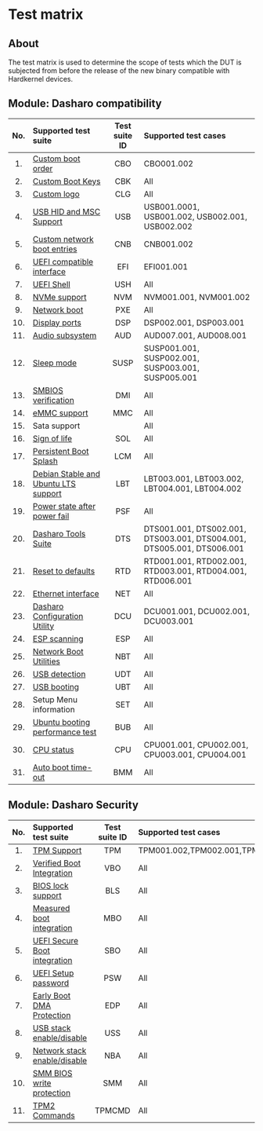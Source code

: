 # Test matrix

## About

The test matrix is used to determine the scope of tests which the DUT is
subjected from before the release of the new binary compatible with
Hardkernel devices.

## Module: Dasharo compatibility

| No. | Supported test suite                  | Test suite ID | Supported test cases                 |
|:---:|:--------------------------------------|:-------------:|:-------------------------------------|
| 1.  | [Custom boot order][CBO]              | CBO           | CBO001.002                           |
| 2.  | [Custom Boot Keys][CBK]               | CBK           | All                                  |
| 3.  | [Custom logo][CLG]                    | CLG           | All                                  |
| 4.  | [USB HID and MSC Support][USB]        | USB           | USB001.0001, USB001.002, USB002.001, USB002.002|
| 5.  | [Custom network boot entries][CNB]    | CNB           | CNB001.002                           |
| 6.  | [UEFI compatible interface][EFI]      | EFI           | EFI001.001                           |
| 7.  | [UEFI Shell][USH]                     | USH           | All                                  |
| 8.  | [NVMe support][NVM]                   | NVM           | NVM001.001, NVM001.002               |
| 9.  | [Network boot][PXE]                   | PXE           | All                                  |
| 10. | [Display ports][DSP]                  | DSP           | DSP002.001, DSP003.001               |
| 11. | [Audio subsystem][AUD]                | AUD           | AUD007.001, AUD008.001               |
| 12. | [Sleep mode][SUSP]                    | SUSP          | SUSP001.001, SUSP002.001, SUSP003.001, SUSP005.001|
| 13. | [SMBIOS verification][DMI]            | DMI           | All                                  |
| 14. | [eMMC support][MMC]                  | MMC           | All                                  |
| 15. | <!--[SATA support][SATA]--> Sata support           |               | All                                  |
| 16. | [Sign of life][SOL]                   | SOL           | All                                  |
| 17. | [Persistent Boot Splash][LCM]         | LCM           | All                                  |
| 18. | [Debian Stable and Ubuntu LTS support][LBT] | LBT     | LBT003.001, LBT003.002, LBT004.001, LBT004.002|
| 19. | [Power state after power fail][PSF]    | PSF           | All                                  |
| 20. | [Dasharo Tools Suite][DTS]            | DTS           | DTS001.001, DTS002.001, DTS003.001, DTS004.001, DTS005.001, DTS006.001 |
| 21. | [Reset to defaults][RTD]              | RTD           | RTD001.001, RTD002.001, RTD003.001, RTD004.001, RTD006.001 |
| 22. | [Ethernet interface][NET]             | NET           | All                                  |
| 23. | [Dasharo Configuration Utility][NET]  | DCU           | DCU001.001, DCU002.001, DCU003.001   |
| 24. | [ESP scanning][ESP]                   | ESP           | All                                  |
| 25. | [Network Boot Utilities][NBT]          | NBT           | All                                  |
| 26. | [USB detection][UDT]                  | UDT           | All                                  |
| 27. | [USB booting][UBT]                    | UBT           | All                                  |
| 28. | <!--[Setup Menu information][SET]-->  Setup Menu information        | SET           | All                                  |
| 29. | [Ubuntu booting performance test][BUB]| BUB           | All                                  |
| 30. | [CPU status][CPU]                     | CPU           | CPU001.001, CPU002.001, CPU003.001, CPU004.001|
| 31. | [Auto boot time-out][BMM]             | BMM           | All                                  |

[CBO]: ../../unified-test-documentation/dasharo-compatibility/325-custom-boot-order.md
[CBK]: ../../unified-test-documentation/dasharo-compatibility/303-custom-boot-menu-key.md
[CLG]: ../../unified-test-documentation/dasharo-compatibility/304-custom-logo.md
[USB]: ../../unified-test-documentation/dasharo-compatibility/306-usb-hid-and-msc-support.md
[CNB]: ../../unified-test-documentation/dasharo-compatibility/30A-custom-network-boot-entries.md
[EFI]: ../../unified-test-documentation/dasharo-compatibility/30M-uefi-compatible-interface.md
[USH]: ../../unified-test-documentation/dasharo-compatibility/30P-uefi-shell.md
[NVM]: ../../unified-test-documentation/dasharo-compatibility/312-nvme-support.md
[PXE]: ../../unified-test-documentation/dasharo-compatibility/315-network-boot.md
[DSP]: ../../unified-test-documentation/dasharo-compatibility/31E-display-ports-and-lcd.md
[AUD]: ../../unified-test-documentation/dasharo-compatibility/31F-audio-subsystem.md
[SUSP]: ../../unified-test-documentation/dasharo-compatibility/31M-platform-suspend-and-resume.md
[DMI]: ../../unified-test-documentation/dasharo-compatibility/31L-smbios.md
[MMC]: ../../unified-test-documentation/dasharo-compatibility/31M-emmc-support.md
<!--[SATA]: .-->
[SOL]: ../../unified-test-documentation/dasharo-compatibility/347-sign-of-life.md
[LCM]: ../../unified-test-documentation/dasharo-compatibility/328-logo-customization-functionality.md
[LBT]: ../../unified-test-documentation/dasharo-compatibility/308-debian-stable-and-ubuntu-lts-support.md
[PSF]: ../../unified-test-documentation/dasharo-compatibility/360-power-after-fail.md
[DTS]: ../../unified-test-documentation/dasharo-compatibility/326-dasharo-tools-suite.md
[RTD]: ../../dasharo-menu-docs/overview.md#f9-reset-to-defaults
[NET]: ../../unified-test-documentation/dasharo-stability/01-net-controller-after-coldboot-warmboot-reboot-suspend.md
[DCU]: ../../unified-test-documentation/dasharo-compatibility/362-dcu.md
[ESP]: ../../unified-test-documentation/dasharo-compatibility/361-esp-scanning.md
[NBT]: ../../unified-test-documentation/dasharo-compatibility/315b-netboot-utilities.md
[UDT]: ../../unified-test-documentation/dasharo-compatibility/31O-usb-detect.md
[UBT]: ../../unified-test-documentation/dasharo-compatibility/31N-usb-boot.md
<!--[SET]:-->
[BUB]: ../../unified-test-documentation/dasharo-performance/407-ubuntu-booting-performance-test.md
[CPU]: ../../unified-test-documentation/dasharo-compatibility/31T-cpu-status.md
[BMM]: ../../dasharo-menu-docs/boot-maintenance-mgr.md#boot-maintenance-manager

## Module: Dasharo Security

| No. | Supported test suite                  | Test suite ID | Supported test cases                 |
|:---:|:--------------------------------------|:-------------:|:-------------------------------------|
| 1.  | [TPM Support][TPM]                    | TPM           | TPM001.002,TPM002.001,TPM002.002,TPM003.001,TPM003.002,TPM003.004, |
| 2.  | [Verified Boot Integration][VBO]      | VBO           | All                                  |
| 3.  | [BIOS lock support][BLS]              | BLS           | All                                  |
| 4.  | [Measured boot integration][MBO]      | MBO           | All                                  |
| 5.  | [UEFI Secure Boot integration][SBO]   | SBO           | All                                  |
| 6.  | [UEFI Setup password][PSW]            | PSW           | All                                  |
| 7.  | [Early Boot DMA Protection][EDP]      | EDP           | All                                  |
| 8.  | [USB stack enable/disable][USS]       | USS           | All                                  |
| 9.  | [Network stack enable/disable][NBA]   | NBA           | All                                  |
| 10. | [SMM BIOS write protection][SMM]      | SMM           | All                                  |
| 11. | [TPM2 Commands][TPMCMD]               | TPMCMD        | All                                  |

[TPM]: ../../unified-test-documentation/dasharo-security/200-tpm-support.md
[VBO]: ../../unified-test-documentation/dasharo-security/201-verified-boot.md
[BLS]: ../../unified-test-documentation/dasharo-security/20J-bios-lock-support.md
[MBO]: ../../unified-test-documentation/dasharo-security/203-measured-boot.md
[SBO]: ../../unified-test-documentation/dasharo-security/206-secure-boot.md
[PSW]: ../../unified-test-documentation/dasharo-security/20R-uefi-setup-password.md
[EDP]: ../../unified-test-documentation/dasharo-security/20L-early-boot-dma-protection.md
[USS]: ../../unified-test-documentation/dasharo-security/20S-usb-stack.md
[NBA]: ../../unified-test-documentation/dasharo-security/20T-network-boot.md
[SMM]: ../../unified-test-documentation/dasharo-security/20O-SMM-bios-write-protection.md
[TPMCMD]: ../../unified-test-documentation/dasharo-security/200-tpm2-commands.md

<!--
## Module: Dasharo Stability

| No. | Supported test suite                  | Test suite ID | Supported test cases                 |
|:---:|:--------------------------------------|:-------------:|:-------------------------------------|
| 1. | [TPM Support][TPD] | TPD | TPD003.001,TPD004.001,TPD003.001,TPD004.001, |
| 2. | [USB support][] |  | SUD0001.001,SUD0002.001,SUD0003.001,SUD0004.001, |

## Module: Dasharo Performance

| No. | Supported test suite                  | Test suite ID | Supported test cases                 |
|:---:|:--------------------------------------|:-------------:|:-------------------------------------|
| 1. | [Serial Boot Measure][CBMEM] | CBMEM | CBMEM001.001,CBMEM002.001,CBMEM003.001, |
| 2. | [CPU][CPT] | CPT | CPT001.001,CPT002.001, |
| 3. | [CPU][CPF] | CPF | CPF001.001,CPF002.001,CPF004.001, |
| 4. | [Platform stability][STB] | STB | STB001.001,STB001.002,STB002.001, |
| 5. | [Ubuntu booting performance test][BUB] | BUB | BUB001.001,BUB002.001,BUB003.001, |
-->
<!-- turbot test matrix, reference -->
<!--
    ## Module: Dasharo performance

    | No. | Supported test suite                  | Test suite ID | Supported test cases                 |
    |:----|:--------------------------------------|:-------------:|:-------------------------------------|
    | 1.  | [coreboot bring up time measurement][CBMEM] | CBMEM         | All                            |
    | 2.  | [CPU temperature measure][CPT]        | CPT           | All                                  |
    | 3.  | [CPU frequency measure][CPF]          | CPF           | Without CPU003.XXX and CPU005.XXX    |
    | 4.  | [Platform stability][STB]             | STB           | All                                  |

    [CBMEM]: ../../unified-test-documentation/dasharo-performance/400-coreboot-boot-measure.md
    [CPT]: ../../unified-test-documentation/dasharo-performance/401-cpu-temperature.md
    [CPF]: ../../unified-test-documentation/dasharo-performance/402-cpu-frequency.md
    [STB]: ../../unified-test-documentation/dasharo-performance/404-platform-stability.md
    [BUB]: ../../unified-test-documentation/dasharo-performance/407-ubuntu-booting-performance-test.md
    [BDE]: ../../unified-test-documentation/dasharo-performance/408-debian-booting-performance-test.md
-->
